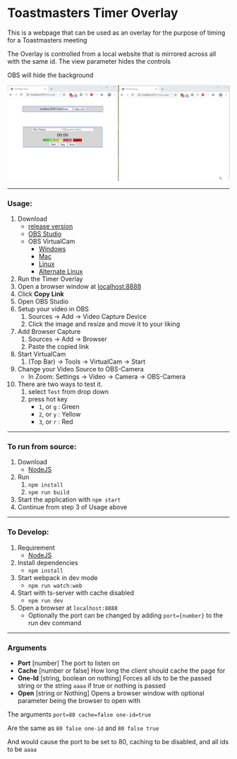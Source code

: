 # Toastmasters Timer Overlay
This is a webpage that can be used as an overlay for the purpose of timing for a Toastmasters meeting

The Overlay is controlled from a local website that is mirrored across all with the same id. The view parameter hides the controls

OBS will hide the background

![site Usage](/img/site.gif)

-----

### Usage:
1. Download 
    - [release version](https://github.com/rakusan2/Toastmasters-Timer-Overlay/releases/)
    - [OBS Studio](https://obsproject.com/)
    - OBS VirtualCam
        - [Windows](https://obsproject.com/forum/resources/obs-virtualcam.539/)
        - [Mac](https://github.com/johnboiles/obs-mac-virtualcam)
        - [Linux](https://github.com/umlaeute/v4l2loopback)
        - [Alternate Linux](https://github.com/CatxFish/obs-v4l2sink)
1. Run the Timer Overlay
1. Open a browser window at [localhost:8888](localhost:8888)
1. Click **Copy Link**
1. Open OBS Studio
1. Setup your video in OBS
    1. Sources -> Add -> Video Capture Device
    1. Click the image and resize and move it to your liking
1. Add Browser Capture
    1. Sources -> Add -> Browser
    1. Paste the copied link
1. Start VirtualCam
    1. (Top Bar) -> Tools -> VirtualCam -> Start
1. Change your Video Source to OBS-Camera
    - In Zoom: Settings -> Video -> Camera -> OBS-Camera
1. There are two ways to test it.
   1. select `Test` from drop down
   2. press hot key
      - `1`, or `g` : Green
      - `2`, or `y` : Yellow
      - `3`, or `r` : Red

------

### To run from source:
1. Download
    - [NodeJS](https://nodejs.org/en/)
2. Run
    1. `npm install`
    2. `npm run build`
3. Start the application with `npm start`
4. Continue from step 3 of Usage above

-----

### To Develop:
1. Requirement
    - [NodeJS](https://nodejs.org/en/)
2. Install dependencies
    - `npm install`
3. Start webpack in dev mode
    - `npm run watch:web`
4. Start with ts-server with cache disabled
    - `npm run dev`
5. Open a browser at `localhost:8888`
    - Optionally the port can be changed by adding `port={number}` to the run dev command

-----

### Arguments
- **Port** [number] The port to listen on
- **Cache** [number or false] How long the client should cache the page for
- **One-Id** [string, boolean on nothing] Forces all ids to be the passed string or the string `aaaa` if true or nothing is passed
- **Open** [string or Nothing] Opens a browser window with optional parameter being the browser to open with

The arguments `port=80 cache=false one-id=true`

Are the same as `80 false one-id` and `80 false true`

And would cause the port to be set to 80, caching to be disabled, and all ids to be `aaaa`
